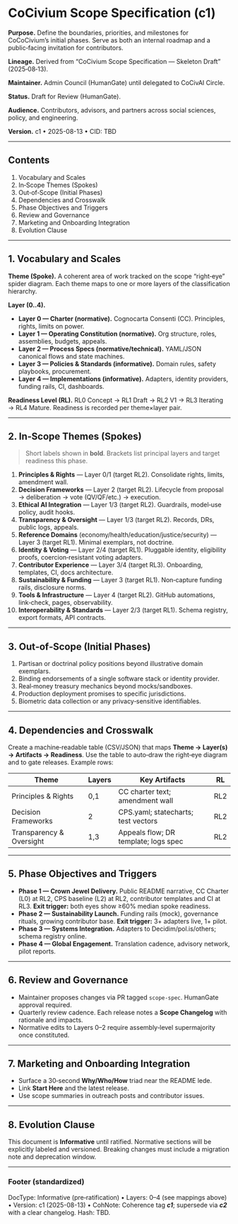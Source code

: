 # CoCivium Scope Specification (c1)

**Purpose.** Define the boundaries, priorities, and milestones for CoCoCivium’s initial phases.  Serve as both an internal roadmap and a public‑facing invitation for contributors.

**Lineage.** Derived from “CoCivium Scope Specification — Skeleton Draft” (2025‑08‑13).

**Maintainer.** Admin Council (HumanGate) until delegated to CoCivAI Circle.  

**Status.** Draft for Review (HumanGate).  

**Audience.** Contributors, advisors, and partners across social sciences, policy, and engineering.  

**Version.** c1 • 2025-08-13 • CID: TBD

---

## Contents
1. Vocabulary and Scales  
2. In‑Scope Themes (Spokes)  
3. Out‑of‑Scope (Initial Phases)  
4. Dependencies and Crosswalk  
5. Phase Objectives and Triggers  
6. Review and Governance  
7. Marketing and Onboarding Integration  
8. Evolution Clause  

---

## 1. Vocabulary and Scales

**Theme (Spoke).** A coherent area of work tracked on the scope “right‑eye” spider diagram.  Each theme maps to one or more layers of the classification hierarchy.

**Layer (0..4).**  
- **Layer 0 — Charter (normative).** Cognocarta Consenti (CC).  Principles, rights, limits on power.  
- **Layer 1 — Operating Constitution (normative).** Org structure, roles, assemblies, budgets, appeals.  
- **Layer 2 — Process Specs (normative/technical).** YAML/JSON canonical flows and state machines.  
- **Layer 3 — Policies & Standards (informative).** Domain rules, safety playbooks, procurement.  
- **Layer 4 — Implementations (informative).** Adapters, identity providers, funding rails, CI, dashboards.

**Readiness Level (RL).** RL0 Concept → RL1 Draft → RL2 V1 → RL3 Iterating → RL4 Mature.  Readiness is recorded per theme×layer pair.

---

## 2. In‑Scope Themes (Spokes)

> Short labels shown in **bold**.  Brackets list principal layers and target readiness this phase.

1. **Principles & Rights** — Layer 0/1 (target RL2).  Consolidate rights, limits, amendment wall.  
2. **Decision Frameworks** — Layer 2 (target RL2).  Lifecycle from proposal → deliberation → vote (QV/QF/etc.) → execution.  
3. **Ethical AI Integration** — Layer 1/3 (target RL2).  Guardrails, model‑use policy, audit hooks.  
4. **Transparency & Oversight** — Layer 1/3 (target RL2).  Records, DRs, public logs, appeals.  
5. **Reference Domains** (economy/health/education/justice/security) — Layer 3 (target RL1).  Minimal exemplars, not doctrine.  
6. **Identity & Voting** — Layer 2/4 (target RL1).  Pluggable identity, eligibility proofs, coercion‑resistant voting adapters.  
7. **Contributor Experience** — Layer 3/4 (target RL3).  Onboarding, templates, CI, docs architecture.  
8. **Sustainability & Funding** — Layer 3 (target RL1).  Non‑capture funding rails, disclosure norms.  
9. **Tools & Infrastructure** — Layer 4 (target RL2).  GitHub automations, link‑check, pages, observability.  
10. **Interoperability & Standards** — Layer 2/3 (target RL1).  Schema registry, export formats, API contracts.

---

## 3. Out‑of‑Scope (Initial Phases)

1. Partisan or doctrinal policy positions beyond illustrative domain exemplars.  
2. Binding endorsements of a single software stack or identity provider.  
3. Real‑money treasury mechanics beyond mocks/sandboxes.  
4. Production deployment promises to specific jurisdictions.  
5. Biometric data collection or any privacy‑sensitive identifiables.

---

## 4. Dependencies and Crosswalk

Create a machine‑readable table (CSV/JSON) that maps **Theme → Layer(s) → Artifacts → Readiness**.  Use the table to auto‑draw the right‑eye diagram and to gate releases.  Example rows:

| Theme | Layers | Key Artifacts | RL |
|---|---|---|---|
| Principles & Rights | 0,1 | CC charter text; amendment wall | RL2 |
| Decision Frameworks | 2 | CPS.yaml; statecharts; test vectors | RL2 |
| Transparency & Oversight | 1,3 | Appeals flow; DR template; logs spec | RL2 |

---

## 5. Phase Objectives and Triggers

- **Phase 1 — Crown Jewel Delivery.** Public README narrative, CC Charter (L0) at RL2, CPS baseline (L2) at RL2, contributor templates and CI at RL3.  **Exit trigger:** both eyes show ≥60% median spoke readiness.  
- **Phase 2 — Sustainability Launch.** Funding rails (mock), governance rituals, growing contributor base.  **Exit trigger:** 3+ adapters live, 1+ pilot.  
- **Phase 3 — Systems Integration.** Adapters to Decidim/pol.is/others; schema registry online.  
- **Phase 4 — Global Engagement.** Translation cadence, advisory network, pilot reports.

---

## 6. Review and Governance

- Maintainer proposes changes via PR tagged `scope-spec`.  HumanGate approval required.  
- Quarterly review cadence.  Each release notes a **Scope Changelog** with rationale and impacts.  
- Normative edits to Layers 0–2 require assembly‑level supermajority once constituted.

---

## 7. Marketing and Onboarding Integration

- Surface a 30‑second **Why/Who/How** triad near the README lede.  
- Link **Start Here** and the latest release.  
- Use scope summaries in outreach posts and contributor issues.

---

## 8. Evolution Clause

This document is **Informative** until ratified.  Normative sections will be explicitly labeled and versioned.  Breaking changes must include a migration note and deprecation window.

---

### Footer (standardized)

DocType: Informative (pre‑ratification)  •  Layers: 0–4 (see mappings above)  •  Version: c1 (2025-08-13)  •  CohNote: Coherence tag **_c1_**; supersede via **_c2_** with a clear changelog.  Hash: TBD.



